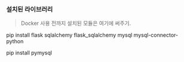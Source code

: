 ### 설치된 라이브러리

> Docker 사용 전까지 설치된 모듈은 여기에 써주기.

pip install flask sqlalchemy flask_sqlalchemy mysql mysql-connector-python

pip install pymysql
